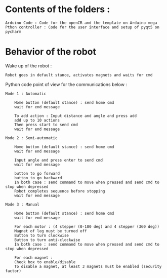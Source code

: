 # Contents of the folders :
    Arduino Code : Code for the openCR and the template on Arduino mega
    Pthon controller : Code for the user interface and setup of pyqt5 on pycharm

# Behavior of the robot 
Wake up of the robot : 

    Robot goes in default stance, activates magnets and waits for cmd
    
Python code point of view for the communications below :

    Mode 1 : Automatic

        Home button (default stance) : send home cmd
        wait for end message

        To add action : Input distance and angle and press add
        add up to 10 actions
        Then press start to send cmd
        wait for end message

    Mode 2 : Semi-automatic

        Home button (default stance) : send home cmd
        wait for end message

        Input angle and press enter to send cmd
        wait for end message

        button to go forward
        button to go backward
        In both case : send command to move when pressed and send cmd to stop when depressed
        Robot completes sequence before stopping
        wait for end message

    Mode 3 : Manual

        Home button (default stance) : send home cmd
        wait for end message

        For each motor : (4 stepper (0-180 deg) and 4 stepper (360 deg))
        Magnet of leg must be turned off
        Button to turn clockwise
        Button to turn anti-clockwise
        In both case : send command to move when pressed and send cmd to stop when depressed

        For each magnet :
        Check box to enable/disable
        To disable a magnet, at least 3 magnets must be enabled (security factor)
    
    
    
